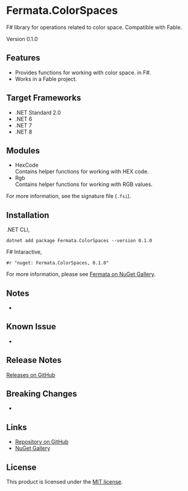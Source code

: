 # Fermata.ColorSpaces

F# library for operations related to color space. Compatible with Fable.

Version 0.1.0

## Features

- Provides functions for working with color space. in F#.
- Works in a Fable project.

## Target Frameworks

- .NET Standard 2.0
- .NET 6
- .NET 7
- .NET 8

## Modules

- HexCode  
   Contains helper functions for working with HEX code.
- Rgb  
   Contains helper functions for working with RGB values.

For more information, see the signature file (`.fsi`).

## Installation

.NET CLI,

```
dotnet add package Fermata.ColorSpaces --version 0.1.0
```

F# Intaractive,

```
#r "nuget: Fermata.ColorSpaces, 0.1.0"
```

For more information, please see [Fermata on NuGet Gallery](https://www.nuget.org/packages/Fermata.ColorSpaces).

## Notes

-

## Known Issue

-

## Release Notes

[Releases on GitHub](https://github.com/taidalog/Fermata.ColorSpaces/releases)

## Breaking Changes

-

## Links

- [Repository on GitHub](https://github.com/taidalog/Fermata.ColorSpaces)
- [NuGet Gallery](https://www.nuget.org/packages/Fermata.ColorSpaces)

## License

This product is licensed under the [MIT license](https://github.com/taidalog/Fermata.ColorSpaces/blob/main/LICENSE).
